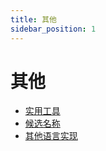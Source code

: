 ```yaml
---
title: 其他
sidebar_position: 1
---
```


<head>
  <meta name="robots" content="noindex, nofollow" />
</head>

# 其他

- [实用工具](./helpful-tools.md)
- [候选名称](./candidate-names.md)
- [其他语言实现](./other-language-implements.md)
